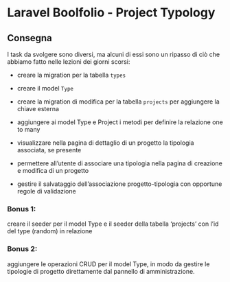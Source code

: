 # **Laravel Boolfolio - Project Typology**

## **Consegna**
I task da svolgere sono diversi, ma alcuni di essi sono un ripasso di ciò che abbiamo fatto nelle lezioni dei giorni scorsi:

- creare la migration per la tabella `types`

- creare il model `Type`

- creare la migration di modifica per la tabella `projects` per aggiungere la chiave esterna

- aggiungere ai model Type e Project i metodi per definire la relazione one to many

- visualizzare nella pagina di dettaglio di un progetto la tipologia associata, se presente

- permettere all’utente di associare una tipologia nella pagina di creazione e modifica di un progetto

- gestire il salvataggio dell’associazione progetto-tipologia con opportune regole di validazione

### **Bonus 1:**

creare il seeder per il model Type e il seeder della tabella ‘projects’ con l’id del type (random) in relazione

### **Bonus 2:**

aggiungere le operazioni CRUD per il model Type, in modo da gestire le tipologie di progetto direttamente dal pannello di amministrazione.
